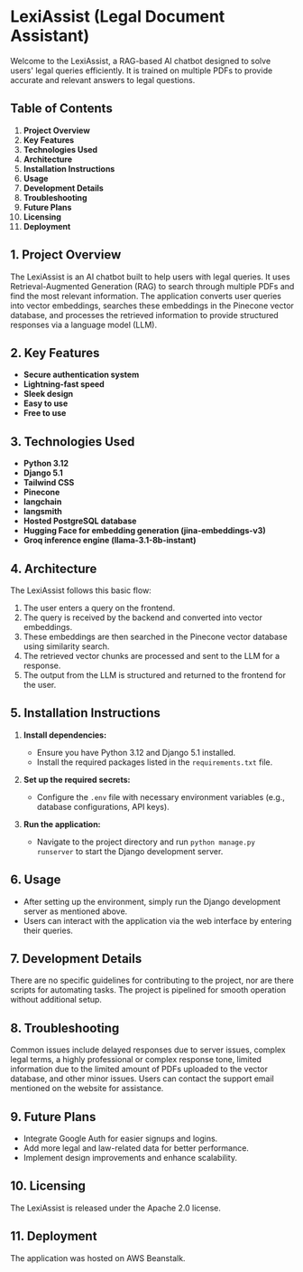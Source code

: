 # LexiAssist (Legal Document Assistant)

Welcome to the LexiAssist, a RAG-based AI chatbot designed to solve users' legal queries efficiently. It is trained on multiple PDFs to provide accurate and relevant answers to legal questions.

## Table of Contents

1. **Project Overview**
2. **Key Features**
3. **Technologies Used**
4. **Architecture**
5. **Installation Instructions**
6. **Usage**
7. **Development Details**
8. **Troubleshooting**
9. **Future Plans**
10. **Licensing**
11. **Deployment**

## 1. Project Overview

The LexiAssist is an AI chatbot built to help users with legal queries. It uses Retrieval-Augmented Generation (RAG) to search through multiple PDFs and find the most relevant information. The application converts user queries into vector embeddings, searches these embeddings in the Pinecone vector database, and processes the retrieved information to provide structured responses via a language model (LLM).

## 2. Key Features

- **Secure authentication system**
- **Lightning-fast speed**
- **Sleek design**
- **Easy to use**
- **Free to use**

## 3. Technologies Used

- **Python 3.12**
- **Django 5.1**
- **Tailwind CSS**
- **Pinecone**
- **langchain**
- **langsmith**
- **Hosted PostgreSQL database**
- **Hugging Face for embedding generation (jina-embeddings-v3)**
- **Groq inference engine (llama-3.1-8b-instant)**

## 4. Architecture

The LexiAssist follows this basic flow:
1. The user enters a query on the frontend.
2. The query is received by the backend and converted into vector embeddings.
3. These embeddings are then searched in the Pinecone vector database using similarity search.
4. The retrieved vector chunks are processed and sent to the LLM for a response.
5. The output from the LLM is structured and returned to the frontend for the user.

## 5. Installation Instructions

1. **Install dependencies:**
   - Ensure you have Python 3.12 and Django 5.1 installed.
   - Install the required packages listed in the `requirements.txt` file.

2. **Set up the required secrets:**
   - Configure the `.env` file with necessary environment variables (e.g., database configurations, API keys).
   
3. **Run the application:**
   - Navigate to the project directory and run `python manage.py runserver` to start the Django development server.

## 6. Usage

- After setting up the environment, simply run the Django development server as mentioned above.
- Users can interact with the application via the web interface by entering their queries.

## 7. Development Details

There are no specific guidelines for contributing to the project, nor are there scripts for automating tasks. The project is pipelined for smooth operation without additional setup.

## 8. Troubleshooting

Common issues include delayed responses due to server issues, complex legal terms, a highly professional or complex response tone, limited information due to the limited amount of PDFs uploaded to the vector database, and other minor issues. Users can contact the support email mentioned on the website for assistance.

## 9. Future Plans

- Integrate Google Auth for easier signups and logins.
- Add more legal and law-related data for better performance.
- Implement design improvements and enhance scalability.

## 10. Licensing

The LexiAssist is released under the Apache 2.0 license.

## 11. Deployment

The application was hosted on AWS Beanstalk.
